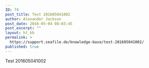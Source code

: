 ```yaml
---
ID: 74
post_title: Test 201605041002
author: Alexander Jackson
post_date: 2016-05-04 08:03:45
post_excerpt: ""
layout: ht_kb
permalink: >
  https://support.seafile.de/knowledge-base/test-201605041002/
published: true
---
```

Test 201605041002